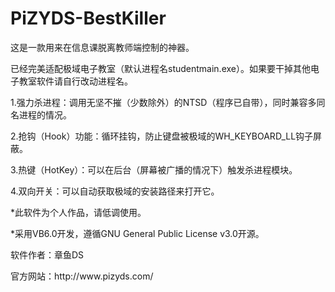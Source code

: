 # PiZYDS-BestKiller
这是一款用来在信息课脱离教师端控制的神器。</p>
已经完美适配极域电子教室（默认进程名studentmain.exe）。如果要干掉其他电子教室软件请自行改动进程名。</p>
</p>
1.强力杀进程：调用无坚不摧（少数除外）的NTSD（程序已自带），同时兼容多同名进程的情况。</p>
2.抢钩（Hook）功能：循环挂钩，防止键盘被极域的WH_KEYBOARD_LL钩子屏蔽。</p>
3.热键（HotKey）：可以在后台（屏幕被广播的情况下）触发杀进程模块。</p>
4.双向开关：可以自动获取极域的安装路径来打开它。</p>
</p>
*此软件为个人作品，请低调使用。</p>
*采用VB6.0开发，遵循GNU General Public License v3.0开源。</p>
</p>
软件作者：章鱼DS</p>
官方网站：http://www.pizyds.com/</p>

